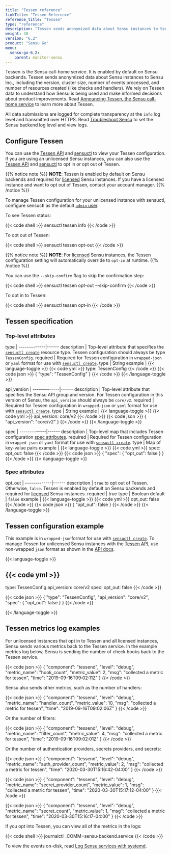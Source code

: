 ```yaml
---
title: "Tessen reference"
linkTitle: "Tessen Reference"
reference_title: "Tessen"
type: "reference"
description: "Tessen sends anonymized data about Sensu instances to Sensu Inc. You can use sensuctl to view and manage Tessen configuration. Read this document to configure Tessen."
weight: 40
version: "6.2"
product: "Sensu Go"
menu: 
  sensu-go-6.2:
    parent: monitor-sensu
---
```


Tessen is the Sensu call-home service.
It is enabled by default on Sensu backends.
Tessen sends anonymized data about Sensu instances to Sensu Inc., including the version, cluster size, number of events processed, and number of resources created (like checks and handlers).
We rely on Tessen data to understand how Sensu is being used and make informed decisions about product improvements.
Read [Announcing Tessen, the Sensu call-home service][1] to learn more about Tessen.

All data submissions are logged for complete transparency at the `info` log level and transmitted over HTTPS.
Read [Troubleshoot Sensu][5] to set the Sensu backend log level and view logs.

## Configure Tessen

You can use the [Tessen API][2] and [sensuctl][3] to view your Tessen configuration.
If you are using an unlicensed Sensu instances, you can also use the [Tessen API][2] and [sensuctl][3] to opt in or opt out of Tessen.

{{% notice note %}}
**NOTE**: Tessen is enabled by default on Sensu backends and required for [licensed](../../maintain-sensu/license/) Sensu instances.
If you have a licensed instance and want to opt out of Tessen, contact your account manager.
{{% /notice %}}

To manage Tessen configuration for your unlicensed instance with sensuctl, configure sensuctl as the default [`admin` user][6].

To see Tessen status:

{{< code shell >}}
sensuctl tessen info
{{< /code >}}

To opt out of Tessen:

{{< code shell >}}
sensuctl tessen opt-out
{{< /code >}}

{{% notice note %}}
**NOTE**: For [licensed](../../maintain-sensu/license/) Sensu instances, the Tessen configuration setting will automatically override to `opt-in` at runtime.
{{% /notice %}}

You can use the `--skip-confirm` flag to skip the confirmation step:

{{< code shell >}}
sensuctl tessen opt-out --skip-confirm
{{< /code >}}

To opt in to Tessen:

{{< code shell >}}
sensuctl tessen opt-in
{{< /code >}}

## Tessen specification

### Top-level attributes

type         | 
-------------|------
description  | Top-level attribute that specifies the [`sensuctl create`][7] resource type. Tessen configuration should always be type `TessenConfig`.
required     | Required for Tessen configuration in `wrapped-json` or `yaml` format for use with [`sensuctl create`][7].
type         | String
example      | {{< language-toggle >}}
{{< code yml >}}
type: TessenConfig
{{< /code >}}
{{< code json >}}
{
  "type": "TessenConfig"
}
{{< /code >}}
{{< /language-toggle >}}

api_version  | 
-------------|------
description  | Top-level attribute that specifies the Sensu API group and version. For Tessen configuration in this version of Sensu, the `api_version` should always be `core/v2`.
required     | Required for Tessen configuration in `wrapped-json` or `yaml` format for use with [`sensuctl create`][7].
type         | String
example      | {{< language-toggle >}}
{{< code yml >}}
api_version: core/v2
{{< /code >}}
{{< code json >}}
{
  "api_version": "core/v2"
}
{{< /code >}}
{{< /language-toggle >}}

spec         | 
-------------|------
description  | Top-level map that includes Tessen configuration [spec attributes][8].
required     | Required for Tessen configuration in `wrapped-json` or `yaml` format for use with [`sensuctl create`][7].
type         | Map of key-value pairs
example      | {{< language-toggle >}}
{{< code yml >}}
spec:
  opt_out: false
{{< /code >}}
{{< code json >}}
{
  "spec": {
    "opt_out": false
    }
}
{{< /code >}}
{{< /language-toggle >}}

### Spec attributes

opt_out      | 
-------------|------ 
description  | `true` to opt out of Tessen. Otherwise, `false`. Tessen is enabled by default on Sensu backends and required for [licensed][4] Sensu instances.
required     | true
type         | Boolean
default      | `false`
example      | {{< language-toggle >}}
{{< code yml >}}
opt_out: false
{{< /code >}}
{{< code json >}}
{
  "opt_out": false
}
{{< /code >}}
{{< /language-toggle >}}

## Tessen configuration example

This example is in `wrapped-json`format for use with [`sensuctl create`][7].
To manage Tessen for unlicensed Sensu instances with the [Tessen API][2], use non-wrapped `json` format as shown in the [API docs][2].

{{< language-toggle >}}

{{< code yml >}}
---
type: TessenConfig
api_version: core/v2
spec:
  opt_out: false
{{< /code >}}

{{< code json >}}
{
  "type": "TessenConfig",
  "api_version": "core/v2",
  "spec": {
    "opt_out": false
  }
}
{{< /code >}}

{{< /language-toggle >}}

## Tessen metrics log examples

For unlicensed instances that opt in to Tessen and all licensed instances, Sensu sends various metrics back to the Tessen service.
In the example metrics log below, Sensu is sending the number of check hooks back to the Tessen service. 

{{< code json >}}
{
    "component": "tessend",
    "level": "debug",
    "metric_name": "hook_count",
    "metric_value": 2,
    "msg": "collected a metric for tessen",
    "time": "2019-09-16T09:02:11Z"
}
{{< /code >}}

Sensu also sends other metrics, such as the number of handlers:

{{< code json >}}
{
    "component": "tessend",
    "level": "debug",
    "metric_name": "handler_count",
    "metric_value": 10,
    "msg": "collected a metric for tessen",
    "time": "2019-09-16T09:02:06Z"
}
{{< /code >}}

Or the number of filters:

{{< code json >}}
{
    "component": "tessend",
    "level": "debug",
    "metric_name": "filter_count",
    "metric_value": 4,
    "msg": "collected a metric for tessen",
    "time": "2019-09-16T09:02:01Z"
}
{{< /code >}}

Or the number of authentication providers, secrets providers, and secrets:

{{< code json >}}
{
    "component": "tessend",
    "level": "debug",
    "metric_name": "auth_provider_count",
    "metric_value": 2,
    "msg": "collected a metric for tessen",
    "time": "2020-03-30T15:16:42-04:00"
}
{{< /code >}}

{{< code json >}}
{
    "component": "tessend",
    "level": "debug",
    "metric_name": "secret_provider_count",
    "metric_value": 1,
    "msg": "collected a metric for tessen",
    "time": "2020-03-30T15:17:12-04:00"
}
{{< /code >}}

{{< code json >}}
{
    "component": "tessend",
    "level": "debug",
    "metric_name": "secret_count",
    "metric_value": 1,
    "msg": "collected a metric for tessen",
    "time": "2020-03-30T15:16:17-04:00"
}
{{< /code >}}

If you opt into Tessen, you can view all of the metrics in the logs:

{{< code shell >}}
journalctl _COMM=sensu-backend.service
{{< /code >}}

To view the events on-disk, read [Log Sensu services with systemd][9].

[1]: https://sensu.io/blog/announcing-tessen-the-sensu-call-home-service
[2]: ../../../api/tessen/
[3]: ../../../sensuctl/
[4]: ../../maintain-sensu/license/
[5]: ../../maintain-sensu/troubleshoot
[6]: ../../control-access/rbac#default-users
[7]: ../../../sensuctl/create-manage-resources/#create-resources
[8]: #spec-attributes
[9]: ../log-sensu-systemd/
